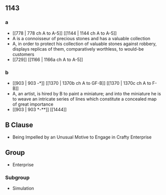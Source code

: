 ## 1143
### a
- [[778 | 778 ch A to A-5]] [[1144 | 1144 ch A to A-5]] 
- A is a connoisseur of precious stones and has a valuable collection
- A, in order to protect his collection of valuable stones against robbery, displays replicas of them, comparatively worthless, to would-be customers
- [[729]] [[1166 | 1166a ch A to A-5]] 

### b
- [[903 | 903 -*]] [[1370 | 1370b ch A to GF-B]] [[1370 | 1370c ch A to F-B]] 
- A, an artist, is hired by B to paint a miniature; and into the miniature he is to weave an intricate series of lines which constitute a concealed map of great importance
- [[903 | 903 *-**]] [[1444]] 

## B Clause
- Being Impelled by an Unusual Motive to Engage in Crafty Enterprise

## Group
- Enterprise

### Subgroup
- Simulation

